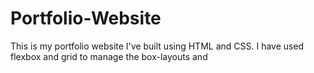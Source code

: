 # Portfolio-Website
This is my portfolio website I've built using HTML and CSS. I have used flexbox and grid to manage the box-layouts and 
